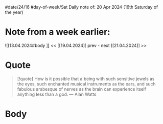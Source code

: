 
#date/24/16
#day-of-week/Sat
Daily note of: 20 Apr 2024 (16th Saturday of the year)
# Note from a week earlier:
![[13.04.2024#body ]]
 << [[19.04.2024]] prev - next [[21.04.2024]] >>
# Quote

> [!quote] How is it possible that a being with such sensitive jewels as the eyes, such enchanted musical instruments as the ears, and such fabulous arabesque of nerves as the brain can experience itself anything less than a god.
> — Alan Watts
# Body

